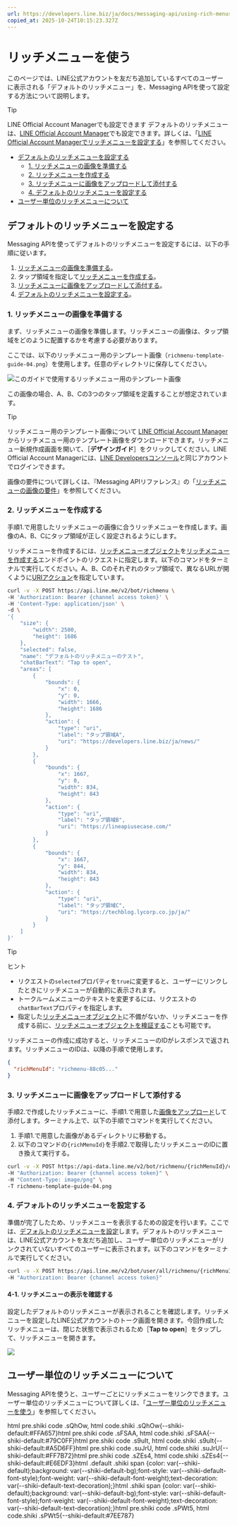 ```yaml
---
url: https://developers.line.biz/ja/docs/messaging-api/using-rich-menus/
copied_at: 2025-10-24T10:15:23.327Z
---
```

# リッチメニューを使う

このページでは、LINE公式アカウントを友だち追加しているすべてのユーザーに表示される「デフォルトのリッチメニュー」を、Messaging APIを使って設定する方法について説明します。

> [!TIP]
> LINE Official Account Managerでも設定できます
> デフォルトのリッチメニューは、[LINE Official Account Manager](https://manager.line.biz/)でも設定できます。詳しくは、「[LINE Official Account Managerでリッチメニューを設定する](https://developers.line.biz/ja/docs/messaging-api/rich-menus-overview/#creating-a-rich-menu-with-the-line-manager)」を参照してください。

*   [デフォルトのリッチメニューを設定する](#set-default-rich-menu)
    *   [1\. リッチメニューの画像を準備する](#prepare-a-rich-menu-image)
    *   [2\. リッチメニューを作成する](#create-a-rich-menu)
    *   [3\. リッチメニューに画像をアップロードして添付する](#upload-the-rich-menu-image)
    *   [4\. デフォルトのリッチメニューを設定する](#set-the-default-rich-menu)
*   [ユーザー単位のリッチメニューについて](#about-per-user-rich-menu)

## デフォルトのリッチメニューを設定する

Messaging APIを使ってデフォルトのリッチメニューを設定するには、以下の手順に従います。

1.  [リッチメニューの画像を準備する](#prepare-a-rich-menu-image)。
2.  タップ領域を指定して[リッチメニューを作成する](#create-a-rich-menu)。
3.  [リッチメニューに画像をアップロードして添付する](#upload-the-rich-menu-image)。
4.  [デフォルトのリッチメニューを設定する](#set-the-default-rich-menu)。

### 1\. リッチメニューの画像を準備する

まず、リッチメニューの画像を準備します。リッチメニューの画像は、タップ領域をどのように配置するかを考慮する必要があります。

ここでは、以下のリッチメニュー用のテンプレート画像（`richmenu-template-guide-04.png`）を使用します。任意のディレクトリに保存してください。

![このガイドで使用するリッチメニュー用のテンプレート画像](https://developers.line.biz/media/messaging-api/rich-menu/richmenu-template-guide-04.png)

この画像の場合、A、B、Cの3つのタップ領域を定義することが想定されています。

> [!TIP]
> リッチメニュー用のテンプレート画像について
> [LINE Official Account Manager](https://manager.line.biz)からリッチメニュー用のテンプレート画像をダウンロードできます。リッチメニュー新規作成画面を開いて、［**デザインガイド**］をクリックしてください。LINE Official Account Managerには、[LINE Developersコンソール](https://developers.line.biz/console/)と同じアカウントでログインできます。

画像の要件について詳しくは、『Messaging APIリファレンス』の「[リッチメニューの画像の要件](https://developers.line.biz/ja/reference/messaging-api/#upload-rich-menu-image-requirements)」を参照してください。

### 2\. リッチメニューを作成する

手順1.で用意したリッチメニューの画像に合うリッチメニューを作成します。画像のA、B、Cにタップ領域が正しく設定されるようにします。

リッチメニューを作成するには、[リッチメニューオブジェクト](https://developers.line.biz/ja/reference/messaging-api/#rich-menu-object)を[リッチメニューを作成する](https://developers.line.biz/ja/reference/messaging-api/#create-rich-menu)エンドポイントのリクエストに指定します。以下のコマンドをターミナルで実行してください。A、B、Cのそれぞれのタップ領域で、異なるURLが開くように[URIアクション](https://developers.line.biz/ja/reference/messaging-api/#uri-action)を指定しています。

```sh
curl -v -X POST https://api.line.me/v2/bot/richmenu \
-H 'Authorization: Bearer {channel access token}' \
-H 'Content-Type: application/json' \
-d \
'{
    "size": {
        "width": 2500,
        "height": 1686
    },
    "selected": false,
    "name": "デフォルトのリッチメニューのテスト",
    "chatBarText": "Tap to open",
    "areas": [
        {
            "bounds": {
                "x": 0,
                "y": 0,
                "width": 1666,
                "height": 1686
            },
            "action": {
                "type": "uri",
                "label": "タップ領域A",
                "uri": "https://developers.line.biz/ja/news/"
            }
        },
        {
            "bounds": {
                "x": 1667,
                "y": 0,
                "width": 834,
                "height": 843
            },
            "action": {
                "type": "uri",
                "label": "タップ領域B",
                "uri": "https://lineapiusecase.com/"
            }
        },
        {
            "bounds": {
                "x": 1667,
                "y": 844,
                "width": 834,
                "height": 843
            },
            "action": {
                "type": "uri",
                "label": "タップ領域C",
                "uri": "https://techblog.lycorp.co.jp/ja/"
            }
        }
    ]
}'
```

> [!TIP]
> ヒント
> *   リクエストの`selected`プロパティを`true`に変更すると、ユーザーにリンクしたときにリッチメニューが自動的に表示されます。
> *   トークルームメニューのテキストを変更するには、リクエストの`chatBarText`プロパティを指定します。
> *   指定した[リッチメニューオブジェクト](https://developers.line.biz/ja/reference/messaging-api/#rich-menu-object)に不備がないか、リッチメニューを作成する前に、[リッチメニューオブジェクトを検証する](https://developers.line.biz/ja/reference/messaging-api/#validate-rich-menu-object)ことも可能です。

リッチメニューの作成に成功すると、リッチメニューのIDがレスポンスで返されます。リッチメニューのIDは、以降の手順で使用します。

```json
{
  "richMenuId": "richmenu-88c05..."
}
```

### 3\. リッチメニューに画像をアップロードして添付する

手順2.で作成したリッチメニューに、手順1.で用意した[画像をアップロード](https://developers.line.biz/ja/reference/messaging-api/#upload-rich-menu-image)して添付します。ターミナル上で、以下の手順でコマンドを実行してください。

1.  手順1.で用意した画像があるディレクトリに移動する。
2.  以下のコマンドの`{richMenuId}`を手順2.で取得したリッチメニューのIDに置き換えて実行する。

```sh
curl -v -X POST https://api-data.line.me/v2/bot/richmenu/{richMenuId}/content \
-H "Authorization: Bearer {channel access token}" \
-H "Content-Type: image/png" \
-T richmenu-template-guide-04.png
```

### 4\. デフォルトのリッチメニューを設定する

準備が完了したため、リッチメニューを表示するための設定を行います。ここでは、[デフォルトのリッチメニューを設定](https://developers.line.biz/ja/reference/messaging-api/#set-default-rich-menu)します。デフォルトのリッチメニューは、LINE公式アカウントを友だち追加し、ユーザー単位のリッチメニューがリンクされていないすべてのユーザーに表示されます。以下のコマンドをターミナルで実行してください。

```sh
curl -v -X POST https://api.line.me/v2/bot/user/all/richmenu/{richMenuId} \
-H "Authorization: Bearer {channel access token}"
```

#### 4-1. リッチメニューの表示を確認する

設定したデフォルトのリッチメニューが表示されることを確認します。リッチメニューを設定したLINE公式アカウントのトーク画面を開きます。今回作成したリッチメニューは、閉じた状態で表示されるため［**Tap to open**］をタップして、リッチメニューを開きます。

![](https://developers.line.biz/media/messaging-api/rich-menu/default-rich-menu-example.png)

## ユーザー単位のリッチメニューについて

Messaging APIを使うと、ユーザーごとにリッチメニューをリンクできます。ユーザー単位のリッチメニューについて詳しくは、「[ユーザー単位のリッチメニューを使う](https://developers.line.biz/ja/docs/messaging-api/use-per-user-rich-menus/)」を参照してください。

html pre.shiki code .sQhOw, html code.shiki .sQhOw{--shiki-default:#FFA657}html pre.shiki code .sFSAA, html code.shiki .sFSAA{--shiki-default:#79C0FF}html pre.shiki code .s9uIt, html code.shiki .s9uIt{--shiki-default:#A5D6FF}html pre.shiki code .suJrU, html code.shiki .suJrU{--shiki-default:#FF7B72}html pre.shiki code .sZEs4, html code.shiki .sZEs4{--shiki-default:#E6EDF3}html .default .shiki span {color: var(--shiki-default);background: var(--shiki-default-bg);font-style: var(--shiki-default-font-style);font-weight: var(--shiki-default-font-weight);text-decoration: var(--shiki-default-text-decoration);}html .shiki span {color: var(--shiki-default);background: var(--shiki-default-bg);font-style: var(--shiki-default-font-style);font-weight: var(--shiki-default-font-weight);text-decoration: var(--shiki-default-text-decoration);}html pre.shiki code .sPWt5, html code.shiki .sPWt5{--shiki-default:#7EE787}